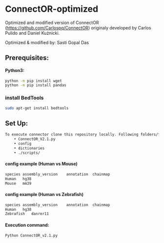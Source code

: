 # ConnectOR-optimized
Optimized and modified version of ConnectOR (https://github.com/Carlospq/ConnectOR) originaly developed by Carlos Pulido and Daniel Kużnicki.

Optimized & modified by: Sasti Gopal Das
## Prerequisites:
#### Python3:
```sh
python -m pip install wget
python -m pip install pandas
```
### install BedTools
```sh
sudo apt-get install bedtools
```
## Set Up:
```sh
To execute connector clone this repository locally. Following folders/files must be in the same path from command is executed:
    • ConnectOR_V2.1.py 
    • config 
    • dictionaries 
    • ./scripts/
```
#### config example (Human vs Mouse)
```sh
species	assembly_version	annotation	chainmap
Human	hg38
Mouse	mm39
```
#### config example (Human vs Zebrafish)
```sh
species	assembly_version	annotation	chainmap
Human	hg38
Zebrafish	danrer11
```
#### Execution command:
```sh
Python ConnectOR_v2.1.py
```




